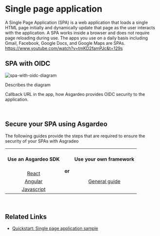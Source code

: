 # Single page application

A Single Page Application (SPA) is a web application that loads a single HTML page initially and dynamically update that page as the user interacts with the application. A SPA works inside a browser and does not require page reloading during use. The apps you use on a daily basis including Gmail, Facebook, Google Docs, and Google Maps are SPAs.
https://www.youtube.com/watch?v=tmKD2famPJc&t=129s

## SPA with OIDC

<img :src="$withBase('/assets/img/guides/spa-oidc.png')" alt="spa-with-oidc-diagram">

Describes the diagram

Callback URL in the app, how Asgardeo provides OIDC security to the application.

<br>

## Secure your SPA using Asgardeo

The following guides provide the steps that are required to ensure the security of your SPAs with Asgradeo

<table>
  <tbody>
    <tr>
      <td><h4><b>Use an Asgardeo SDK</b></h4></td>
      <td rowspan="4" colspan="4"><h4>or</h4></td>
      <td><h4><b>Use your own framework</b></h4></td>
    </tr>
    <tr>
      <td style="text-align:center"><a href="./spa-react">React</a></td>
      <td rowspan="3" colspan="3" style="text-align:center"><a href="./spa-configure-general">General guide</a></td>
    </tr>
    <tr>
      <td style="text-align:center"><a href="./spa-angular">Angular</a></td>
    </tr>
    <tr>
      <td style="text-align:center"><a href="./spa-javascript">Javascript</a></td>
    </tr>
  </tbody>
</table>

<br>

## Related Links

* [Quickstart: Single page application sample](../../../quickstarts/qsg-spa-sample)
